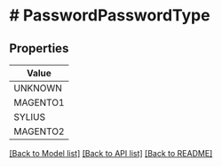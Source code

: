 # # PasswordPasswordType


## Properties 



| Value |
------------ | 
UNKNOWN|&#39;PASSWORD_TYPE_UNKNOWN&#39;
MAGENTO1|&#39;PASSWORD_TYPE_MAGENTO1&#39;
SYLIUS|&#39;PASSWORD_TYPE_SYLIUS&#39;
MAGENTO2|&#39;PASSWORD_TYPE_MAGENTO2&#39;

[[Back to Model list]](../../README.md#models) [[Back to API list]](../../README.md#endpoints) [[Back to README]](../../README.md)


